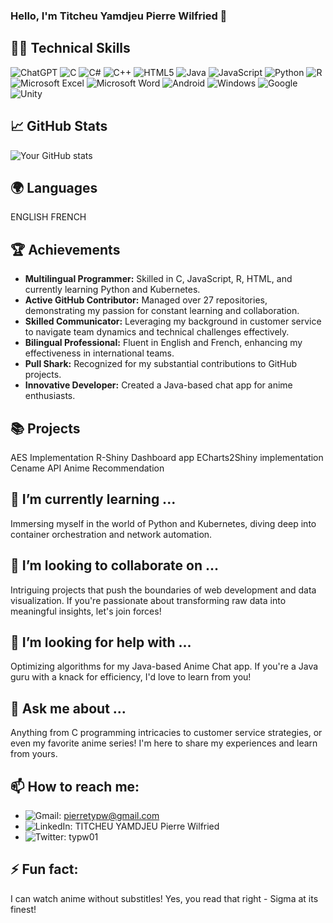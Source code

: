 ### Hello, I'm Titcheu Yamdjeu Pierre Wilfried :wave:

## 👨‍💻 Technical Skills
 ![ChatGPT](https://img.shields.io/badge/chatGPT-74aa9c?style=for-the-badge&logo=openai&logoColor=white)
 ![C](https://img.shields.io/badge/c-%2300599C.svg?style=for-the-badge&logo=c&logoColor=white)
 ![C#](https://img.shields.io/badge/c%23-%23239120.svg?style=for-the-badge&logo=c-sharp&logoColor=white)
 ![C++](https://img.shields.io/badge/c++-%2300599C.svg?style=for-the-badge&logo=c%2B%2B&logoColor=white)
 ![HTML5](https://img.shields.io/badge/html5-%23E34F26.svg?style=for-the-badge&logo=html5&logoColor=white)
 ![Java](https://img.shields.io/badge/java-%23ED8B00.svg?style=for-the-badge&logo=openjdk&logoColor=white)
 ![JavaScript](https://img.shields.io/badge/javascript-%23323330.svg?style=for-the-badge&logo=javascript&logoColor=%23F7DF1E)
 ![Python](https://img.shields.io/badge/python-3670A0?style=for-the-badge&logo=python&logoColor=ffdd54)
 ![R](https://img.shields.io/badge/r-%23276DC3.svg?style=for-the-badge&logo=r&logoColor=white)
 ![Microsoft Excel](https://img.shields.io/badge/Microsoft_Excel-217346?style=for-the-badge&logo=microsoft-excel&logoColor=white)
 ![Microsoft Word](https://img.shields.io/badge/Microsoft_Word-2B579A?style=for-the-badge&logo=microsoft-word&logoColor=white)
 ![Android](https://img.shields.io/badge/Android-3DDC84?style=for-the-badge&logo=android&logoColor=white)
 ![Windows](https://img.shields.io/badge/Windows-0078D6?style=for-the-badge&logo=windows&logoColor=white)
 ![Google](https://img.shields.io/badge/google-4285F4?style=for-the-badge&logo=google&logoColor=white)
 ![Unity](https://img.shields.io/badge/unity-%23000000.svg?style=for-the-badge&logo=unity&logoColor=white)

## 📈 GitHub Stats
![Your GitHub stats](https://github-readme-stats.vercel.app/api?username=TYPW1&show_icons=true&theme=radical)

## 🌍 Languages
ENGLISH 
FRENCH  

## 🏆 Achievements
- **Multilingual Programmer:** Skilled in C, JavaScript, R, HTML, and currently learning Python and Kubernetes.
- **Active GitHub Contributor:** Managed over 27 repositories, demonstrating my passion for constant learning and collaboration.
- **Skilled Communicator:** Leveraging my background in customer service to navigate team dynamics and technical challenges effectively.
- **Bilingual Professional:** Fluent in English and French, enhancing my effectiveness in international teams.
- **Pull Shark:** Recognized for my substantial contributions to GitHub projects.
- **Innovative Developer:** Created a Java-based chat app for anime enthusiasts.

## 📚 Projects
AES Implementation
R-Shiny Dashboard app
ECharts2Shiny implementation
Cename API
Anime Recommendation

## 🌱 I’m currently learning ...
Immersing myself in the world of Python and Kubernetes, diving deep into container orchestration and network automation.

## 👯 I’m looking to collaborate on ...
Intriguing projects that push the boundaries of web development and data visualization. If you're passionate about transforming raw data into meaningful insights, let's join forces!

## 🤔 I’m looking for help with ...
Optimizing algorithms for my Java-based Anime Chat app. If you're a Java guru with a knack for efficiency, I'd love to learn from you!

## 💬 Ask me about ...
Anything from C programming intricacies to customer service strategies, or even my favorite anime series! I'm here to share my experiences and learn from yours.

## 📫 How to reach me:
- ![Gmail](https://img.shields.io/badge/Gmail-D14836?style=for-the-badge&logo=gmail&logoColor=white): <pierretypw@gmail.com>
- ![LinkedIn](https://img.shields.io/badge/linkedin-%230077B5.svg?style=for-the-badge&logo=linkedin&logoColor=white): TITCHEU YAMDJEU Pierre Wilfried
- ![Twitter](https://img.shields.io/badge/Twitter-%231DA1F2.svg?style=for-the-badge&logo=Twitter&logoColor=white): typw01

## ⚡ Fun fact:
I can watch anime without substitles! Yes, you read that right - Sigma at its finest!
